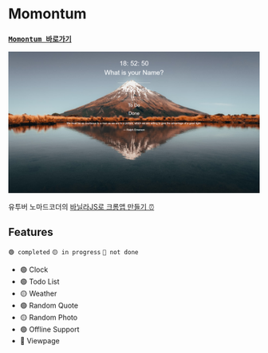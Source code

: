# Momontum 

### [`Momontum 바로가기`](https://inhalin.github.io/momontum/momontum.html)

![momontum](img/momontum.png)

유투버 노마드코더의 [바닐라JS로 크롬앱 만들기 ⏰](https://nomadcoders.co/javascript-for-beginners/lobby)

## Features

`🟢 completed` `🟡 in progress` `🔘 not done`

- 🟢 Clock
- 🟢 Todo List
- 🟡 Weather
- 🟢 Random Quote
- 🟡 Random Photo
- 🟢 Offline Support
- 🔘 Viewpage